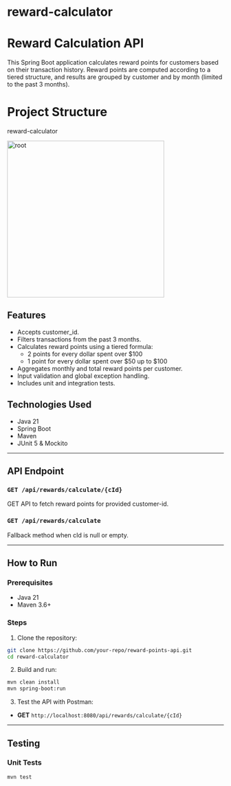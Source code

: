 # reward-calculator

# Reward Calculation API
 
This Spring Boot application calculates reward points for customers based on their transaction history. Reward points are computed according to a tiered structure, and results are grouped by customer and by month (limited to the past 3 months).

# Project Structure

reward-calculator

 <img width="365" alt="root" src="https://github.com/user-attachments/assets/cb435bac-7f1d-416c-af32-c46a261632af" />

## Features
 
- Accepts customer_id.
- Filters transactions from the past 3 months.
- Calculates reward points using a tiered formula:
  - 2 points for every dollar spent over $100
  - 1 point for every dollar spent over $50 up to $100
- Aggregates monthly and total reward points per customer.
- Input validation and global exception handling.
- Includes unit and integration tests.
 
## Technologies Used
 
- Java 21
- Spring Boot
- Maven
- JUnit 5 & Mockito
 
---

## API Endpoint
 
### `GET /api/rewards/calculate/{cId}`

GET API to fetch reward points for provided customer-id.

### `GET /api/rewards/calculate`

Fallback method when cId is null or empty.

---
 
## How to Run
 
### Prerequisites
 
- Java 21
- Maven 3.6+
 
### Steps
 
1. Clone the repository:
 
```bash
git clone https://github.com/your-repo/reward-points-api.git
cd reward-calculator
```
 
2. Build and run:
 
```bash
mvn clean install
mvn spring-boot:run
```
 
3. Test the API with Postman:
 
- **GET** `http://localhost:8080/api/rewards/calculate/{cId}`
---
 
## Testing
 
### Unit Tests
 
```bash
mvn test
```
